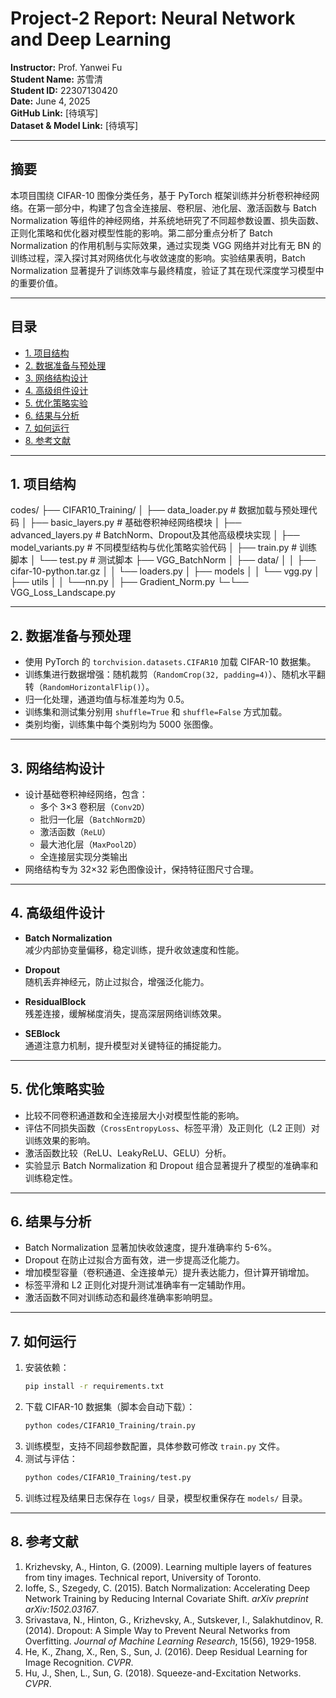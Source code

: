 # Project-2 Report: Neural Network and Deep Learning

**Instructor:** Prof. Yanwei Fu  
**Student Name:** 苏雪清  
**Student ID:** 22307130420  
**Date:** June 4, 2025  
**GitHub Link:** [待填写]  
**Dataset & Model Link:** [待填写]  

---

## 摘要

本项目围绕 CIFAR-10 图像分类任务，基于 PyTorch 框架训练并分析卷积神经网络。在第一部分中，构建了包含全连接层、卷积层、池化层、激活函数与 Batch Normalization 等组件的神经网络，并系统地研究了不同超参数设置、损失函数、正则化策略和优化器对模型性能的影响。第二部分重点分析了 Batch Normalization 的作用机制与实际效果，通过实现类 VGG 网络并对比有无 BN 的训练过程，深入探讨其对网络优化与收敛速度的影响。实验结果表明，Batch Normalization 显著提升了训练效率与最终精度，验证了其在现代深度学习模型中的重要价值。

---

## 目录

- [1. 项目结构](#1-项目结构)  
- [2. 数据准备与预处理](#2-数据准备与预处理)  
- [3. 网络结构设计](#3-网络结构设计)  
- [4. 高级组件设计](#4-高级组件设计)  
- [5. 优化策略实验](#5-优化策略实验)  
- [6. 结果与分析](#6-结果与分析)  
- [7. 如何运行](#7-如何运行)  
- [8. 参考文献](#8-参考文献)  

---

## 1. 项目结构

codes/
├── CIFAR10_Training/
│ ├── data_loader.py # 数据加载与预处理代码
│ ├── basic_layers.py # 基础卷积神经网络模块
│ ├── advanced_layers.py # BatchNorm、Dropout及其他高级模块实现
│ ├── model_variants.py # 不同模型结构与优化策略实验代码
│ ├── train.py # 训练脚本
│ └── test.py # 测试脚本
├── VGG_BatchNorm
│ ├── data/
│ │ ├── cifar-10-python.tar.gz
│ │ └── loaders.py
│ ├── models
│ │ └── vgg.py
│ ├── utils
│ │ └──nn.py
│ ├── Gradient_Norm.py
└─└── VGG_Loss_Landscape.py


---

## 2. 数据准备与预处理

- 使用 PyTorch 的 `torchvision.datasets.CIFAR10` 加载 CIFAR-10 数据集。
- 训练集进行数据增强：随机裁剪（`RandomCrop(32, padding=4)`）、随机水平翻转（`RandomHorizontalFlip()`）。
- 归一化处理，通道均值与标准差均为 0.5。
- 训练集和测试集分别用 `shuffle=True` 和 `shuffle=False` 方式加载。
- 类别均衡，训练集中每个类别均为 5000 张图像。

---

## 3. 网络结构设计

- 设计基础卷积神经网络，包含：
  - 多个 3×3 卷积层（`Conv2D`）
  - 批归一化层（`BatchNorm2D`）
  - 激活函数（`ReLU`）
  - 最大池化层（`MaxPool2D`）
  - 全连接层实现分类输出
- 网络结构专为 32×32 彩色图像设计，保持特征图尺寸合理。

---

## 4. 高级组件设计

- **Batch Normalization**  
  减少内部协变量偏移，稳定训练，提升收敛速度和性能。
  
- **Dropout**  
  随机丢弃神经元，防止过拟合，增强泛化能力。
  
- **ResidualBlock**  
  残差连接，缓解梯度消失，提高深层网络训练效果。
  
- **SEBlock**  
  通道注意力机制，提升模型对关键特征的捕捉能力。

---

## 5. 优化策略实验

- 比较不同卷积通道数和全连接层大小对模型性能的影响。
- 评估不同损失函数（`CrossEntropyLoss`、标签平滑）及正则化（L2 正则）对训练效果的影响。
- 激活函数比较（ReLU、LeakyReLU、GELU）分析。
- 实验显示 Batch Normalization 和 Dropout 组合显著提升了模型的准确率和训练稳定性。

---

## 6. 结果与分析

- Batch Normalization 显著加快收敛速度，提升准确率约 5-6%。
- Dropout 在防止过拟合方面有效，进一步提高泛化能力。
- 增加模型容量（卷积通道、全连接单元）提升表达能力，但计算开销增加。
- 标签平滑和 L2 正则化对提升测试准确率有一定辅助作用。
- 激活函数不同对训练动态和最终准确率影响明显。

---

## 7. 如何运行

1. 安装依赖：
    ```bash
    pip install -r requirements.txt
    ```
2. 下载 CIFAR-10 数据集（脚本会自动下载）：
    ```bash
    python codes/CIFAR10_Training/train.py
    ```
3. 训练模型，支持不同超参数配置，具体参数可修改 `train.py` 文件。
4. 测试与评估：
    ```bash
    python codes/CIFAR10_Training/test.py
    ```
5. 训练过程及结果日志保存在 `logs/` 目录，模型权重保存在 `models/` 目录。

---

## 8. 参考文献

1. Krizhevsky, A., Hinton, G. (2009). Learning multiple layers of features from tiny images. Technical report, University of Toronto.  
2. Ioffe, S., Szegedy, C. (2015). Batch Normalization: Accelerating Deep Network Training by Reducing Internal Covariate Shift. *arXiv preprint arXiv:1502.03167*.  
3. Srivastava, N., Hinton, G., Krizhevsky, A., Sutskever, I., Salakhutdinov, R. (2014). Dropout: A Simple Way to Prevent Neural Networks from Overfitting. *Journal of Machine Learning Research*, 15(56), 1929-1958.  
4. He, K., Zhang, X., Ren, S., Sun, J. (2016). Deep Residual Learning for Image Recognition. *CVPR*.  
5. Hu, J., Shen, L., Sun, G. (2018). Squeeze-and-Excitation Networks. *CVPR*.
